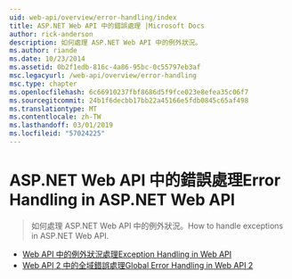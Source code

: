 ```yaml
---
uid: web-api/overview/error-handling/index
title: ASP.NET Web API 中的錯誤處理 |Microsoft Docs
author: rick-anderson
description: 如何處理 ASP.NET Web API 中的例外狀況。
ms.author: riande
ms.date: 10/23/2014
ms.assetid: 0b2f1edb-816c-4a86-95bc-0c55797eb3af
msc.legacyurl: /web-api/overview/error-handling
msc.type: chapter
ms.openlocfilehash: 6c66910237fbf8686d5f9fce023e8efea35c06f7
ms.sourcegitcommit: 24b1f6decbb17bb22a45166e5fdb0845c65af498
ms.translationtype: MT
ms.contentlocale: zh-TW
ms.lasthandoff: 03/01/2019
ms.locfileid: "57024225"
---
```

<a name="error-handling-in-aspnet-web-api"></a><span data-ttu-id="7cca6-103">ASP.NET Web API 中的錯誤處理</span><span class="sxs-lookup"><span data-stu-id="7cca6-103">Error Handling in ASP.NET Web API</span></span>
====================
> <span data-ttu-id="7cca6-104">如何處理 ASP.NET Web API 中的例外狀況。</span><span class="sxs-lookup"><span data-stu-id="7cca6-104">How to handle exceptions in ASP.NET Web API.</span></span>


- [<span data-ttu-id="7cca6-105">Web API 中的例外狀況處理</span><span class="sxs-lookup"><span data-stu-id="7cca6-105">Exception Handling in Web API</span></span>](exception-handling.md)
- [<span data-ttu-id="7cca6-106">Web API 2 中的全域錯誤處理</span><span class="sxs-lookup"><span data-stu-id="7cca6-106">Global Error Handling in Web API 2</span></span>](web-api-global-error-handling.md)
